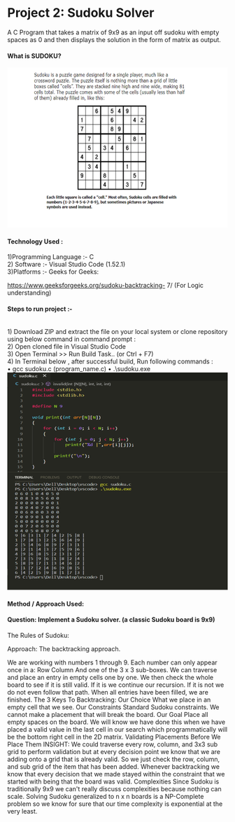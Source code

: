 <h1>Project 2: Sudoku Solver</h1>

A C Program that takes a matrix of 9x9 as an input off sudoku with empty spaces as 0 and then displays the solution in the form of matrix as output.
<br>

<h4>What is SUDOKU?</h4>

<img src="README/sudoku.png" >

<h4>Technology Used :</h4>

1)Programming Language :- C
<br>
2) Software :- Visual Studio Code (1.52.1)
<br>
3)Platforms :- Geeks for Geeks:



https://www.geeksforgeeks.org/sudoku-backtracking- 7/ (For Logic understanding)

<h4>Steps to run project :-</h4>
<br>
1) Download ZIP and extract the file on your local system or clone repository using below command in command prompt :
<br>
2)  Open cloned file in Visual Studio Code
<br>
3)  Open Terminal >> Run Build Task.. (or Ctrl + F7)
<br>
4)  In Terminal below , after successful build,	Run following commands :
<br>
• gcc sudoku.c (program_name.c)
• .\sudoku.exe
<br>
<img src="README/snapshot.png">

<br>
<h4>Method / Approach Used:</h4>

<h4>Question: Implement a Sudoku solver. (a classic Sudoku board is 9x9)</h4>

The Rules of Sudoku:

Approach: The backtracking approach.

We are working with numbers 1 through 9. Each number can only
appear once in a: Row Column And one of the 3 x 3 sub-boxes.
We can traverse and place an entry in empty cells one by one. We
then check the whole board to see if it is still valid. If it is we continue
our recursion. If it is not we do not even follow that path. When all
entries have been filled, we are finished. The 3 Keys To 
Backtracking:
Our Choice What we place in an empty cell that we see. Our
Constraints Standard Sudoku constraints. We cannot make a
placement that will break the board. Our Goal Place all empty spaces
on the board. We will know we have done this when we have placed a
valid value in the last cell in our search which programmatically will be
the bottom right cell in the 2D matrix. Validating Placements Before
We Place Them INSIGHT: We could traverse every row, column, and
3x3 sub grid to perform validation but at every decision point we know
that we are adding onto a grid that is already valid. So we just check
the row, column, and sub grid of the item that has been added.
Whenever backtracking we know that every decision that we made
stayed within the constraint that we started with being that the board was valid. Complexities Since Sudoku is traditionally 9x9 we can't
really discuss complexities because nothing can scale. Solving
Sudoku generalized to n x n boards is a NP-Complete problem so we
know for sure that our time complexity is exponential at the very least.
